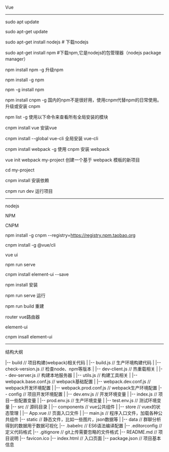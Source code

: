 Vue

---

sudo apt update

sudo apt-get update

sudo apt-get install nodejs			# 下载nodejs

sudo apt-get install npm		#下载npm,它是nodejs的包管理器（nodejs package manager）

npm install npm -g 升级npm

npm install -g npm

npm -g install npm

npm install cnpm -g 国内的npm不是很好用，使用cnpm代替npm的日常使用。升级或安装 cnpm

npm list -g 使用以下命令来查看所有全局安装的模块

cnpm install vue 安装vue

cnpm install --global vue-cli 全局安装 vue-cli

cnpm install webpack -g 使用 cnpm 安装 webpack

vue init webpack my-project 创建一个基于 webpack 模板的新项目

cd my-project

cnpm install	安装依赖

cnpm run dev	运行项目

---

nodejs

NPM

CNPM

npm install -g cnpm --registry=https://registry.npm.taobao.org

cnpm install -g @vue/cli

vue ui

npm run serve

cnpm  install element-ui --save

npm install 安装

npm run serve 运行

npm run build 重建

router vue路由器

element-ui

cnpm insall element-ui

---

结构大纲

|-- build                            // 项目构建(webpack)相关代码
|   |-- build.js                     // 生产环境构建代码
|   |-- check-version.js             // 检查node、npm等版本
|   |-- dev-client.js                // 热重载相关
|   |-- dev-server.js                // 构建本地服务器
|   |-- utils.js                     // 构建工具相关
|   |-- webpack.base.conf.js         // webpack基础配置
|   |-- webpack.dev.conf.js          // webpack开发环境配置
|   |-- webpack.prod.conf.js         // webpack生产环境配置
|-- config                           // 项目开发环境配置
|   |-- dev.env.js                   // 开发环境变量
|   |-- index.js                     // 项目一些配置变量
|   |-- prod.env.js                  // 生产环境变量
|   |-- test.env.js                  // 测试环境变量
|-- src                              // 源码目录
|   |-- components                   // vue公共组件
|   |-- store                        // vuex的状态管理
|   |-- App.vue                      // 页面入口文件
|   |-- main.js                      // 程序入口文件，加载各种公共组件
|-- static                           // 静态文件，比如一些图片，json数据等
|   |-- data                         // 群聊分析得到的数据用于数据可视化
|-- .babelrc                         // ES6语法编译配置
|-- .editorconfig                    // 定义代码格式
|-- .gitignore                       // git上传需要忽略的文件格式
|-- README.md                        // 项目说明
|-- favicon.ico 
|-- index.html                       // 入口页面
|-- package.json                     // 项目基本信息

